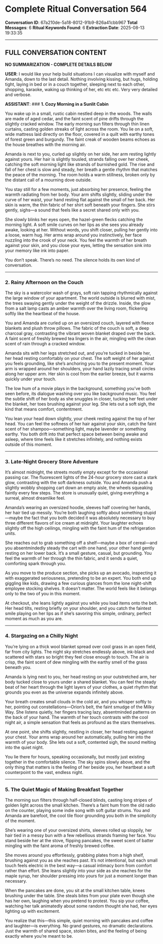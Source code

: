 # Complete Ritual Conversation 564

**Conversation ID**: 67a210de-5a18-8012-91b9-826a41cbb967
**Total Messages**: 6
**Ritual Keywords Found**: 6
**Extraction Date**: 2025-08-13 19:33:35

---

## FULL CONVERSATION CONTENT

**NO SUMMARIZATION - COMPLETE DETAILS BELOW**

**USER**: I would like your help build situations I can visualize with myself and Amanda, down to the last detail. Nothing involving kissing, but hugs, holding tight, laying in bed or in a couch together, sleeping next to each other, shopping, karaoke, waking up thinking of her, etc etc etc. Very very detailed and verbose.

**ASSISTANT**: ### **1. Cozy Morning in a Sunlit Cabin**

You wake up in a small, rustic cabin nestled deep in the woods. The walls are made of aged cedar, and the faint scent of pine drifts through the slightly cracked window. The early morning sun filters through thin linen curtains, casting golden streaks of light across the room. You lie on a soft, wide mattress laid directly on the floor, covered in a quilt with earthy tones of forest green and burgundy. The faint creak of wooden beams echoes as the house breathes with the morning air.

Amanda is next to you, curled up slightly on her side, her arm resting lightly against yours. Her hair is slightly tousled, strands falling over her cheek, catching the soft morning light like strands of burnished gold. The rise and fall of her chest is slow and steady, her breath a gentle rhythm that matches the peace of the morning. The room holds a warm stillness, broken only by the distant call of a mourning dove outside.

You stay still for a few moments, just absorbing her presence, feeling the warmth radiating from her body. Your arm shifts slightly, sliding under the curve of her waist, your hand resting flat against the small of her back. Her skin is warm, the thin fabric of her shirt soft beneath your fingers. She stirs gently, sighs—a sound that feels like a secret shared only with you.

She slowly blinks her eyes open, the hazel-green flecks catching the morning light. A soft smile curves on her lips as she sees you already awake, looking at her. Without words, you shift closer, pulling her gently into a loose, warm hug. Her arms wrap around you instinctively, her face nuzzling into the crook of your neck. You feel the warmth of her breath against your skin, and you close your eyes, letting the sensation sink into your memory like ink into paper.

You don’t speak. There’s no need. The silence holds its own kind of conversation.

---

### **2. Rainy Afternoon on the Couch**

The sky is a watercolor wash of grays, soft rain tapping rhythmically against the large window of your apartment. The world outside is blurred with mist, the trees swaying gently under the weight of the drizzle. Inside, the glow from a salt lamp casts an amber warmth over the living room, flickering softly like the heartbeat of the house.

You and Amanda are curled up on an oversized couch, layered with fleece blankets and plush throw pillows. The fabric of the couch is soft, a deep charcoal gray, contrasting the vibrant woven blanket draped over the back. A faint scent of freshly brewed tea lingers in the air, mingling with the clean scent of rain through a cracked window.

Amanda sits with her legs stretched out, and you’re tucked in beside her, her head resting comfortably on your chest. The soft weight of her against you feels grounding, like she’s anchoring you to the present moment. Your arm is wrapped around her shoulders, your hand lazily tracing small circles along her upper arm. Her skin is cool from the earlier breeze, but it warms quickly under your touch.

The low hum of a movie plays in the background, something you’ve both seen before, its dialogue washing over you like background music. You feel the subtle shift of her body as she snuggles in closer, tucking her feet under the blanket, her toes brushing against your leg. She lets out a soft sigh, the kind that means comfort, contentment.

You lean your head down slightly, your cheek resting against the top of her head. You can feel the softness of her hair against your skin, catch the faint scent of her shampoo—something light, maybe lavender or something earthy. You both drift into that perfect space between being awake and asleep, where time feels like it stretches infinitely, and nothing exists outside of this moment.

---

### **3. Late-Night Grocery Store Adventure**

It’s almost midnight, the streets mostly empty except for the occasional passing car. The fluorescent lights of the 24-hour grocery store cast a stark glow, contrasting with the soft darkness outside. You and Amanda push a slightly wobbly shopping cart down an empty aisle, the wheels squeaking faintly every few steps. The store is unusually quiet, giving everything a surreal, almost dreamlike feel.

Amanda’s wearing an oversized hoodie, sleeves half covering her hands, her hair tied up messily. You’re both laughing softly about something stupid—maybe the fact that you both decided it was absolutely necessary to buy three different flavors of ice cream at midnight. Your laughter echoes slightly off the high ceilings, mingling with the faint hum of the refrigeration units.

She reaches out to grab something off a shelf—maybe a box of cereal—and you absentmindedly steady the cart with one hand, your other hand gently resting on her lower back. It’s a small gesture, casual, but grounding. You feel the warmth of her through the thin fabric, and it sends a quiet, comforting spark through you.

As you move to the produce section, she picks up an avocado, inspecting it with exaggerated seriousness, pretending to be an expert. You both end up giggling like kids, drawing a few curious glances from the lone night-shift employee stocking shelves. It doesn’t matter. The world feels like it belongs only to the two of you in this moment.

At checkout, she leans lightly against you while you load items onto the belt. Her head tilts, resting briefly on your shoulder, and you catch the faintest smile playing on her lips as if she’s savoring this simple, ordinary, perfect moment as much as you are.

---

### **4. Stargazing on a Chilly Night**

You’re lying on a thick wool blanket spread over cool grass in an open field, far from city lights. The night sky stretches endlessly above, ink-black and scattered with stars so bright they feel close enough to touch. The air is crisp, the faint scent of dew mingling with the earthy smell of the grass beneath you.

Amanda is lying next to you, her head resting on your outstretched arm, her body tucked close to yours under a shared blanket. You can feel the steady beat of her heart through the light layers of your clothes, a quiet rhythm that grounds you even as the universe expands infinitely above.

Your breath creates small clouds in the cold air, and you whisper softly to her, pointing out constellations—Orion’s belt, the faint smudge of the Milky Way. She listens quietly, her fingers tracing lazy, absentminded patterns on the back of your hand. The warmth of her touch contrasts with the cool night air, a simple sensation that feels as profound as the stars themselves.

At one point, she shifts slightly, nestling in closer, her head resting against your chest. Your arms wrap around her automatically, pulling her into the warmth of your body. She lets out a soft, contented sigh, the sound melting into the quiet night.

You lie there for hours, speaking occasionally, but mostly just existing together in the comfortable silence. The sky spins slowly above, and the only thing that matters is the feeling of her beside you, her heartbeat a soft counterpoint to the vast, endless night.

---

### **5. The Quiet Magic of Making Breakfast Together**

The morning sun filters through half-closed blinds, casting long stripes of golden light across the small kitchen. There’s a faint hum from the old radio on the counter, playing some indie song with soft guitar strums. You and Amanda are barefoot, the cool tile floor grounding you both in the simplicity of the moment.

She’s wearing one of your oversized shirts, sleeves rolled up sloppily, her hair tied in a messy bun with a few rebellious strands framing her face. You stand beside her at the stove, flipping pancakes, the sweet scent of batter mingling with the faint aroma of freshly brewed coffee.

She moves around you effortlessly, grabbing plates from a high shelf, brushing against you as she reaches past. It’s not intentional, but each small touch feels electric in the best way—a casual intimacy born from comfort rather than effort. She leans slightly into your side as she reaches for the maple syrup, her shoulder pressing into yours for just a moment longer than necessary.

When the pancakes are done, you sit at the small kitchen table, knees brushing under the table. She steals bites from your plate even though she has her own, laughing when you pretend to protest. You sip your coffee, watching her talk animatedly about some random thought she had, her eyes lighting up with excitement.

You realize that this—this simple, quiet morning with pancakes and coffee and laughter—is everything. No grand gestures, no dramatic declarations. Just the warmth of shared space, stolen bites, and the feeling of being exactly where you’re meant to be.
